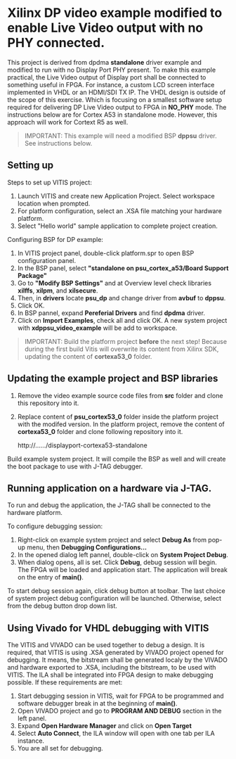 # Xilinx DP video example modified to enable Live Video output with no PHY connected.

This project is derived from dpdma **standalone** driver example and modified to run with no Display Port PHY present.
To make this example practical, the Live Video output of Display port shall be connected to something useful in FPGA. For instance, a custom LCD screen interface implemented in VHDL or an HDMI/SDI TX IP. The VHDL design is outside of the scope of this exercise. Which is focusing on a smallest software setup required for delivering DP Live Video output to FPGA in **NO_PHY** mode. The instructions below are for Cortex A53 in standalone mode. However, this approach  will work for Cortext R5 as well.

>IMPORTANT: This example will need a modified BSP **dppsu** driver. See instructions below.

## Setting up

Steps to set up VITIS project:

1. Launch VITIS and create new Application Project. Select workspace location when prompted.
2. For platform configuration, select an .XSA file matching your hardware platform.
3. Select "Hello world" sample application to complete project creation.

Configuring BSP for DP example:

1. In VITIS project panel, double-click platform.spr to open BSP configuration panel.
2. In the BSP panel, select **"standalone on psu_cortex_a53/Board Support Package"**
3. Go to **"Modify BSP Settings"** and at Overview level check libraries **xilffs**, **xilpm**, and **xilsecure**.
4. Then, in **drivers** locate **psu_dp** and change driver from **avbuf** to **dppsu**.
5. Click OK.
6. In BSP pannel, expand **Pereferial Drivers** and find **dpdma** driver.
7. Click on **Import Examples**, check all and click OK. A new system project with **xdppsu_video_example** will be add to workspace.

>IMPORTANT: Build the platform project **before** the next step! Because during the first build Vitis will overwrite its content from Xilinx SDK, updating the content of **cortexa53_0** folder. 

## Updating the example project and BSP libraries

1. Remove the video example source code files from **src** folder and clone this repository into it.
2. Replace content of **psu_cortex53_0** folder inside the platform project with the modifed version. In the platform project, remove the content of **cortexa53_0** folder and clone following repository into it.

    http://....../displayport-cortexa53-standalone

Build example system project. It will compile the BSP as well and will create the boot package to use with J-TAG debugger.

## Running application on a hardware via J-TAG.

To run and debug the application, the J-TAG shall be connected to the hardware platform.

To configure debugging session:

1. Right-click on example system project and select **Debug As** from pop-up menu, then **Debugging Configurations...**
2. In the opened dialog left pannel, double-click on **System Project Debug**.
3. When dialog opens, all is set. Click **Debug**, debug session will begin. The FPGA will be loaded and application start. The application will break on the entry of **main()**.

To start debug session again, click debug button at toolbar. The last choice of system project debug configuration will be launched. Otherwise, select from the debug button drop down list.

## Using Vivado for VHDL debugging with VITIS

The VITIS and VIVADO can be used together to debug a design. It is required, that VITIS is using .XSA generated by VIVADO project opened for debugging. It means, the bitstream shall be generated localy by the VIVADO and hardware exported to .XSA, including the bitstream, to be used with VITIS. The ILA shall be integrated into FPGA design to make debugging possible. If these requirements are met:

1. Start debugging session in VITIS, wait for FPGA to be programmed and software debugger break in at the beginning of **main()**.
2. Open VIVADO project and go to **PROGRAM AND DEBUG** section in the left panel.
3. Expand **Open Hardware Manager** and click on **Open Target**
4. Select **Auto Connect**, the ILA window will open with one tab per ILA instance. 
5. You are all set for debugging.

